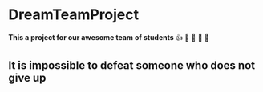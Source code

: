 # DreamTeamProject
**This a project for our awesome team of students**
:+1:
:camel:
:cactus:
:rocket:
:unicorn:
## It is impossible to defeat someone who does not give up
